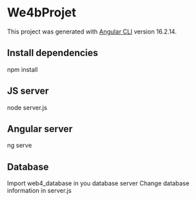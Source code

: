 # We4bProjet

This project was generated with [Angular CLI](https://github.com/angular/angular-cli) version 16.2.14.


## Install dependencies

npm install

## JS server

node server.js

## Angular server

ng serve

## Database

Import web4_database in you database server
Change database information in server.js